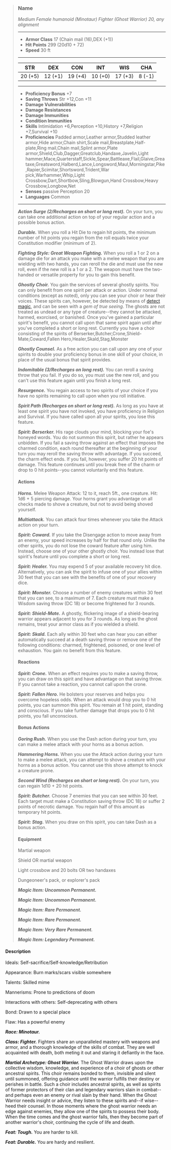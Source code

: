>### Name
>*Medium Female humanoid (Minotaur) Fighter (Ghost Warrior) 20, any alignment*
>___
>- **Armor Class** 17 (Chain mail (16),DEX (+1))
>- **Hit Points** 299 (20d10 + 72)
>- **Speed** 30 ft
>___
>|**STR**|**DEX**|**CON**|**INT**|**WIS**|**CHA**|
>|:-:|:-:|:-:|:-:|:-:|:-:|
>|20 (+5)|12 (+1)|19 (+4)|10 (+0)|17 (+3)|8 (-1)|
>___
>- **Proficiency Bonus** +7
>- **Saving Throws** Str +12,Con +11
>- **Damage Vulnerabilities** 
>- **Damage Resistances** 
>- **Damage Immunities** 
>- **Condition Immunities** 
>- **Skills** Intimidation +6,Perception +10,History +7,Religion +7,Survival +10
>- **Proficiencies** Padded armor,Leather armor,Studded leather armor,Hide armor,Chain shirt,Scale mail,Breastplate,Half-plate,Ring mail,Chain mail,Splint armor,Plate armor,Shield,Club,Dagger,Greatclub,Handaxe,Javelin,Light hammer,Mace,Quarterstaff,Sickle,Spear,Battleaxe,Flail,Glaive,Greataxe,Greatsword,Halberd,Lance,Longsword,Maul,Morningstar,Pike,Rapier,Scimitar,Shortsword,Trident,War pick,Warhammer,Whip,Light Crossbow,Dart,Shortbow,Sling,Blowgun,Hand Crossbow,Heavy Crossbow,Longbow,Net
>- **Senses** passive Perception 20
>- **Languages** Common
>___
>***Action Surge (2/Recharges on short or long rest).*** On your turn, you can take one additional action on top of your regular action and a possible bonus action.
>
>***Durable.*** When you roll a Hit Die to regain hit points, the minimum number of hit points you regain from the roll equals twice your Constitution modifier (minimum of 2).
>
>***Fighting Style: Great Weapon Fighting.*** When you roll a 1 or 2 on a damage die for an attack you make with a melee weapon that you are wielding with two hands, you can reroll the die and must use the new roll, even if the new roll is a 1 or a 2. The weapon must have the two-handed or versatile property for you to gain this benefit.
>
>***Ghostly Choir.*** You gain the services of several ghostly spirits. You can only benefit from one spirit per attack or action. Under normal conditions (except as noted), only you can see your choir or hear their voices. These spirits can, however, be detected by means of [detect magic](http://azgaarnoth.tedneward.com/magic/spells/detect-magic/), and can be seen with a *gem of true seeing*. The ghosts are not treated as undead or any type of creature--they cannot be attacked, harmed, exorcised, or banished. Once you've gained a particular spirit's benefit, you cannot call upon that same spirit again until after you've completed a short or long rest. Currently you have a choir consisting of the spirits of Berserker,Butcher,Crone,Shield-Mate,Coward,Fallen Hero,Healer,Skald,Stag,Monster
>
>***Ghostly Counsel.*** As a free action you can call upon any one of your spirits to double your proficiency bonus in one skill of your choice, in place of the usual bonus that spirit provides.
>
>***Indomitable (3/Recharges on long rest).*** You can reroll a saving throw that you fail. If you do so, you must use the new roll, and you can't use this feature again until you finish a long rest.
>
>***Resurgence.*** You regain access to two spirits of your choice if you have no spirits remaining to call upon when you roll initiative.
>
>***Spirit Path (Recharges on short or long rest).*** As long as you have at least one spirit you have not invoked, you have proficiency in Religion and Survival. If you have called upon all your spirits, you lose this feature.
>
>***Spirit: Berserker.*** His rage clouds your mind, blocking your foe's honeyed words. You do not summon this spirit, but rather he appears unbidden. If you fail a saving throw against an effect that imposes the charmed condition, each round thereafter at the beginning of your turn you may reroll the saving throw with advantage. If you succeed, the charm effect ends. If you fail, however, you suffer 20 hit points of damage. This feature continues until you break free of the charm or drop to 0 hit points--you cannot voluntarily end this feature.
>
>#### Actions
>***Horns.*** Melee Weapon Attack: 12 to it, reach 5ft., one creature. Hit: 1d6 + 5 piercing damage. Your horns grant you advantage on all checks made to shove a creature, but not to avoid being shoved yourself.
>
>***Multiattack.*** You can attack four times whenever you take the Attack action on your turn.
>
>***Spirit: Coward.*** If you take the Disengage action to move away from an enemy, your speed increases by half for that round only. Unlike the other spirits, you do not lose the coward feature after using him. Instead, choose one of your other ghostly choir. You instead lose that spirit's feature until you complete a short or long rest.
>
>***Spirit: Healer.*** You may expend 5 of your available recovery hit dice. Alternatively, you can ask the spirit to infuse one of your allies within 30 feet that you can see with the benefits of one of your recovery dice.
>
>***Spirit: Monster.*** Choose a number of enemy creatures within 30 feet that you can see, to a maximum of 7. Each creature must make a Wisdom saving throw (DC 18) or become frightened for 3 rounds.
>
>***Spirit: Shield-Mate.*** A ghostly, flickering image of a shield-bearing warrior appears adjacent to you for 3 rounds. As long as the ghost remains, treat your armor class as if you wielded a shield.
>
>***Spirit: Skald.*** Each ally within 30 feet who can hear you can either automatically succeed at a death saving throw or remove one of the following conditions: charmed, frightened, poisoned, or one level of exhaustion. You gain no benefit from this feature.
>
>#### Reactions
>***Spirit: Crone.*** When an effect requires you to make a saving throw, you can draw on this spirit and have advantage on that saving throw. If you cannot take a reaction, you cannot call upon the crone.
>
>***Spirit: Fallen Hero.*** He bolsters your reserves and helps you overcome hopeless odds. When an attack would drop you to 0 hit points, you can summon this spirit. You remain at 1 hit point, standing and conscious. If you take further damage that drops you to 0 hit points, you fall unconscious.
>
>
>#### Bonus Actions
>***Goring Rush.*** When you use the Dash action during your turn, you can make a melee attack with your horns as a bonus action.
>
>***Hammering Horns.*** When you use the Attack action during your turn to make a melee attack, you can attempt to shove a creature with your horns as a bonus action. You cannot use this shove attempt to knock a creature prone.
>
>***Second Wind (Recharges on short or long rest).*** On your turn, you can regain 1d10 + 20 hit points.
>
>***Spirit: Butcher.*** Choose 7 enemies that you can see within 30 feet. Each target must make a Constitution saving throw (DC 18) or suffer 2 points of necrotic damage. You regain half of this amount as temporary hit points.
>
>***Spirit: Stag.*** When you draw on this spirit, you can take Dash as a bonus action.
>
>
>#### Equipment
>Martial weapon
>
>Shield OR martial weapon
>
>Light crossbow and 20 bolts OR two handaxes
>
>Dungeoneer's pack, or explorer's pack
>
>***Magic Item: Uncommon Permanent.***
>
>***Magic Item: Uncommon Permanent.***
>
>***Magic Item: Rare Permanent.***
>
>***Magic Item: Rare Permanent.***
>
>***Magic Item: Very Rare Permanent.***
>
>***Magic Item: Legendary Permanent.***
>

#### Description
Ideals: Self-sacrifice/Self-knowledge/Retribution

Appearance: Burn marks/scars visible somewhere

Talents: Skilled mime

Mannerisms: Prone to predictions of doom

Interactions with others: Self-deprecating with others

Bond: Drawn to a special place

Flaw: Has a powerful enemy

***Race: Minotaur.*** 

***Class: Fighter.*** Fighters share an unparalleled mastery with weapons and armor, and a thorough knowledge of the skills of combat. They are well acquainted with death, both meting it out and staring it defiantly in the face.

***Martial Archetype: Ghost Warrior.*** The Ghost Warrior draws upon the collective wisdom, knowledge, and experience of a choir of ghosts or other ancestral spirits. This choir remains bonded to them, invisible and silent until summoned, offering guidance until the warrior fulfills their destiny or perishes in battle. Such a choir includes ancestral spirits, as well as spirits of former protectors of their clan and legendary warriors slain in combat--and perhaps even an enemy or rival slain by their hand. When the Ghost Warrior needs insight or advice, they listen to these spirits and--if wise--heed their counsel. In those moments where the ghost warrior needs an edge against enemies, they allow one of the spirits to possess their body. When the time comes and the ghost warrior falls, then they become part of another warrior's choir, continuing the cycle of life and death.

***Feat: Tough.*** You are harder to kill.

***Feat: Durable.*** You are hardy and resilient.



